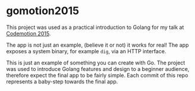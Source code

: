 # gomotion2015

This project was used as a practical introduction to Golang for my talk at [Codemotion 2015](http://rome2015.codemotionworld.com/).

The app is not just an example, (believe it or not) it works for real! The app exposes a system binary, for example `dig`, via an HTTP interface.

This is just an example of something you can create with Go. The project was used to introduce Golang features and design to a beginner audience, therefore expect the final app to be fairly simple. Each commit of this repo represents a baby-step towards the final app.
